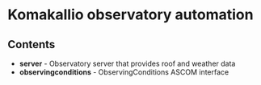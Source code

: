 # Komakallio observatory automation

## Contents

- **server** - Observatory server that provides roof and weather data
- **observingconditions** - ObservingConditions ASCOM interface
